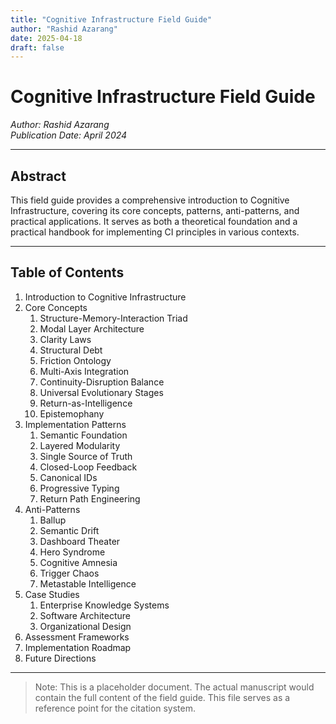 ```yaml
---
title: "Cognitive Infrastructure Field Guide"
author: "Rashid Azarang"
date: 2025-04-18
draft: false
---
```


<!-- Migration Status: Complete -->

# Cognitive Infrastructure Field Guide

*Author: Rashid Azarang*  
*Publication Date: April 2024*

---

## Abstract

This field guide provides a comprehensive introduction to Cognitive Infrastructure, covering its core concepts, patterns, anti-patterns, and practical applications. It serves as both a theoretical foundation and a practical handbook for implementing CI principles in various contexts.

---

## Table of Contents

1. Introduction to Cognitive Infrastructure
2. Core Concepts
   1. Structure-Memory-Interaction Triad
   2. Modal Layer Architecture
   3. Clarity Laws
   4. Structural Debt
   5. Friction Ontology
   6. Multi-Axis Integration
   7. Continuity-Disruption Balance
   8. Universal Evolutionary Stages
   9. Return-as-Intelligence
   10. Epistemophany
3. Implementation Patterns
   1. Semantic Foundation
   2. Layered Modularity
   3. Single Source of Truth
   4. Closed-Loop Feedback
   5. Canonical IDs
   6. Progressive Typing
   7. Return Path Engineering
4. Anti-Patterns
   1. Ballup
   2. Semantic Drift
   3. Dashboard Theater
   4. Hero Syndrome
   5. Cognitive Amnesia
   6. Trigger Chaos
   7. Metastable Intelligence
5. Case Studies
   1. Enterprise Knowledge Systems
   2. Software Architecture
   3. Organizational Design
6. Assessment Frameworks
7. Implementation Roadmap
8. Future Directions

---

> Note: This is a placeholder document. The actual manuscript would contain the full content of the field guide. This file serves as a reference point for the citation system. 